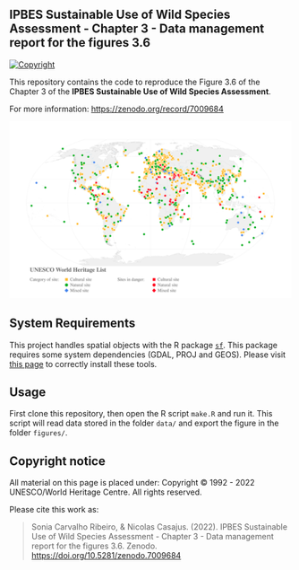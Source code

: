 ## IPBES Sustainable Use of Wild Species Assessment - Chapter 3 - Data management report for the figures 3.6

[![Copyright](https://img.shields.io/badge/Copyright-UNESCO%20WHC-red.svg)](https://whc.unesco.org/en/syndication)

This repository contains the code to reproduce the Figure 3.6 of 
the Chapter 3 of the **IPBES Sustainable Use of Wild Species Assessment**. 

For more information: https://zenodo.org/record/7009684

![](figures/ipbes-su-chap3-world_heritage.png)


## System Requirements

This project handles spatial objects with the R package
[`sf`](https://cran.r-project.org/web/packages/sf/index.html). This
package requires some system dependencies (GDAL, PROJ and GEOS). Please
visit [this page](https://github.com/r-spatial/sf/#installing) to
correctly install these tools.


## Usage

First clone this repository, then open the R script `make.R` and run it.
This script will read data stored in the folder `data/` and export the figure
in the folder `figures/`.


## Copyright notice

All material on this page is placed under: 
Copyright © 1992 - 2022 UNESCO/World Heritage Centre. All rights reserved.

Please cite this work as:

> Sonia Carvalho Ribeiro, & Nicolas Casajus. (2022). IPBES Sustainable Use of Wild Species Assessment - Chapter 3 - Data management report for the figures 3.6. Zenodo. https://doi.org/10.5281/zenodo.7009684
